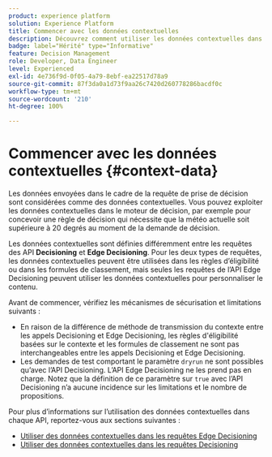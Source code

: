 ```yaml
---
product: experience platform
solution: Experience Platform
title: Commencer avec les données contextuelles
description: Découvrez comment utiliser les données contextuelles dans la gestion des décisions.
badge: label="Hérité" type="Informative"
feature: Decision Management
role: Developer, Data Engineer
level: Experienced
exl-id: 4e736f9d-0f05-4a79-8ebf-ea22517d78a9
source-git-commit: 87f3da0a1d73f9aa26c7420d260778286bacdf0c
workflow-type: tm+mt
source-wordcount: '210'
ht-degree: 100%

---
```


# Commencer avec les données contextuelles {#context-data}

Les données envoyées dans le cadre de la requête de prise de décision sont considérées comme des données contextuelles. Vous pouvez exploiter les données contextuelles dans le moteur de décision, par exemple pour concevoir une règle de décision qui nécessite que la météo actuelle soit supérieure à 20 degrés au moment de la demande de décision.

Les données contextuelles sont définies différemment entre les requêtes des API **Decisioning** et **Edge Decisioning**. Pour les deux types de requêtes, les données contextuelles peuvent être utilisées dans les règles d’éligibilité ou dans les formules de classement, mais seules les requêtes de l’API Edge Decisioning peuvent utiliser les données contextuelles pour personnaliser le contenu.

Avant de commencer, vérifiez les mécanismes de sécurisation et limitations suivants :

* En raison de la différence de méthode de transmission du contexte entre les appels Decisioning et Edge Decisioning, les règles d&#39;éligibilité basées sur le contexte et les formules de classement ne sont pas interchangeables entre les appels Decisioning et Edge Decisioning.
* Les demandes de test comportant le paramètre `dryrun` ne sont possibles qu’avec l’API Decisioning. L’API Edge Decisioning ne les prend pas en charge. Notez que la définition de ce paramètre sur `true` avec l’API Decisioning n’a aucune incidence sur les limitations et le nombre de propositions.

Pour plus d’informations sur l’utilisation des données contextuelles dans chaque API, reportez-vous aux sections suivantes :

* [Utiliser des données contextuelles dans les requêtes Edge Decisioning](context-data-edge.md)
* [Utiliser des données contextuelles dans les requêtes Decisioning](context-data-decisioning.md)
